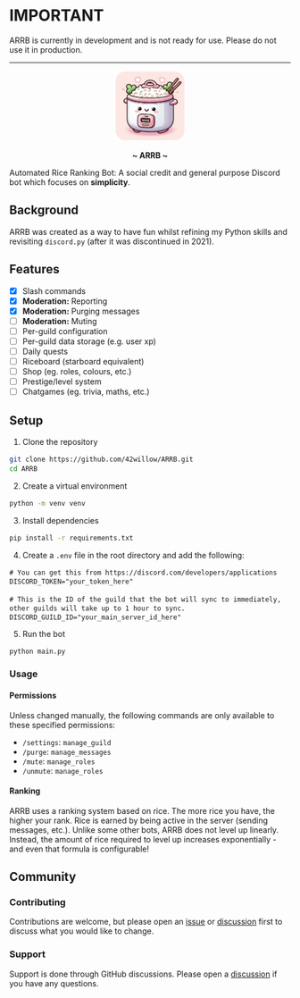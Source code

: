 # IMPORTANT

ARRB is currently in development and is not ready for use. Please do not use it in production.

----------------

<p align="center">
  <img width="25%" src="https://github.com/42Willow/ARRB/blob/main/assets/ARRB-round.png?raw=true" />
</p>
<p align="center">
  <b> ~ ARRB ~ </b>
</p>

Automated Rice Ranking Bot: A social credit and general purpose Discord bot which focuses on **simplicity**.

## Background

ARRB was created as a way to have fun whilst refining my Python skills and revisiting `discord.py` (after it was discontinued in 2021).

## Features

- [x] Slash commands
- [x] **Moderation:** Reporting
- [x] **Moderation:** Purging messages
- [ ] **Moderation:** Muting
- [ ] Per-guild configuration
- [ ] Per-guild data storage (e.g. user xp)
- [ ] Daily quests
- [ ] Riceboard (starboard equivalent)
- [ ] Shop (eg. roles, colours, etc.)
- [ ] Prestige/level system
- [ ] Chatgames (eg. trivia, maths, etc.)

## Setup

1. Clone the repository

```bash
git clone https://github.com/42willow/ARRB.git
cd ARRB
```

2. Create a virtual environment

```bash
python -m venv venv
```

3. Install dependencies

```bash
pip install -r requirements.txt
```

4. Create a `.env` file in the root directory and add the following:

```env
# You can get this from https://discord.com/developers/applications
DISCORD_TOKEN="your_token_here"

# This is the ID of the guild that the bot will sync to immediately, other guilds will take up to 1 hour to sync.
DISCORD_GUILD_ID="your_main_server_id_here"
```

5. Run the bot

```bash
python main.py
```

### Usage

#### Permissions

Unless changed manually, the following commands are only available to these specified permissions:

- `/settings`: `manage_guild`
- `/purge`: `manage_messages`
- `/mute`: `manage_roles`
- `/unmute`: `manage_roles`

#### Ranking

ARRB uses a ranking system based on rice. The more rice you have, the higher your rank. Rice is earned by being active in the server (sending messages, etc.). Unlike some other bots, ARRB does not level up linearly. Instead, the amount of rice required to level up increases exponentially - and even that formula is configurable!

## Community

### Contributing

Contributions are welcome, but please open an [issue](https://github.com/42Willow/ARRB/issues) or [discussion](https://github.com/42Willow/ARRB/discussions) first to discuss what you would like to change.

### Support

Support is done through GitHub discussions. Please open a [discussion](https://github.com/42Willow/ARRB/discussions/categories/support) if you have any questions.
